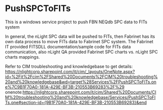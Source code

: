 # PushSPCToFITs
This is a windows service project to push FBN NEQdb SPC data to FITs system

In general, the nLight SPC data will be pushed to FITs, then Fabrinet has its own data process to move FITs data to Fabrinet SPC system. The Fabrinet IT provided FITSDLL documentation/sample code for FITs data communication, also nLight QA provided Fabrinet SPC charts vs. nLight SPC charts mappings.

Refer to CIM troubleshooting and knowledgebase to get details: https://nlightcorp.sharepoint.com/it/cim/_layouts/OneNote.aspx?id=%2Fit%2Fcim%2FShared%20Documents%2FCIM%20troubleshooting%20and%20knowledgebase&wd=target%28Services%2FPushSPCToFITs.one%7C9B1F70A0-181A-429E-BF3B-210553B69283%2F%29
onenote:https://nlightcorp.sharepoint.com/it/cim/Shared%20Documents/CIM%20troubleshooting%20and%20knowledgebase/Services/PushSPCToFITs.one#section-id={9B1F70A0-181A-429E-BF3B-210553B69283}&end



